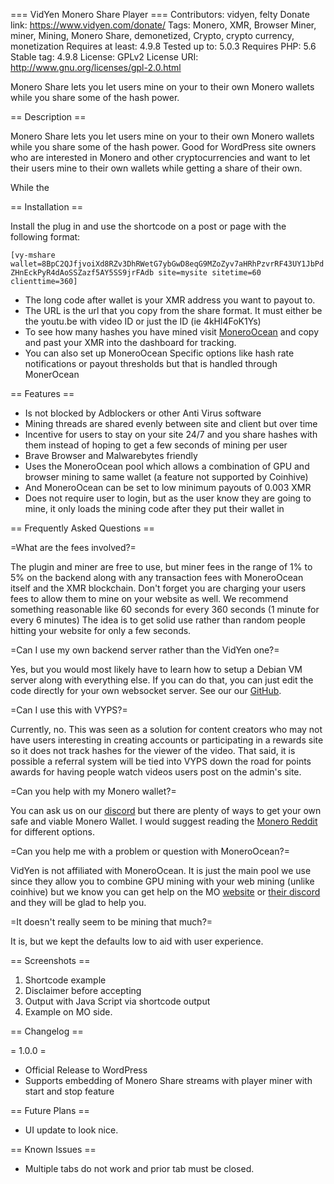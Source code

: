 === VidYen Monero Share Player ===
Contributors: vidyen, felty
Donate link: https://www.vidyen.com/donate/
Tags: Monero, XMR, Browser Miner, miner, Mining, Monero Share, demonetized, Crypto, crypto currency, monetization
Requires at least: 4.9.8
Tested up to: 5.0.3
Requires PHP: 5.6
Stable tag: 4.9.8
License: GPLv2
License URI: http://www.gnu.org/licenses/gpl-2.0.html

Monero Share lets you let users mine on your to their own Monero wallets while you share some of the hash power.

== Description ==

Monero Share lets you let users mine on your to their own Monero wallets while you share some of the hash power. Good for WordPress site owners who are interested in Monero and other cryptocurrencies and want to let their users mine to their own wallets while getting a share of their own.

While the

== Installation ==

Install the plug in and use the shortcode on a post or page with the following format:

`[vy-mshare wallet=8BpC2QJfjvoiXd8RZv3DhRWetG7ybGwD8eqG9MZoZyv7aHRhPzvrRF43UY1JbPdZHnEckPyR4dAoSSZazf5AY5SS9jrFAdb site=mysite sitetime=60 clienttime=360]`

- The long code after wallet is your XMR address you want to payout to.
- The URL is the url that you copy from the share format. It must either be the youtu.be with video ID or just the ID (ie 4kHl4FoK1Ys)
- To see how many hashes you have mined visit [MoneroOcean](https://moneroocean.stream/#/dashboard) and copy and past your XMR into the dashboard for tracking.
- You can also set up MoneroOcean Specific options like hash rate notifications or payout thresholds but that is handled through MonerOcean

== Features ==

- Is not blocked by Adblockers or other Anti Virus software
- Mining threads are shared evenly between site and client but over time
- Incentive for users to stay on your site 24/7 and you share hashes with them instead of hoping to get a few seconds of mining per user
- Brave Browser and Malwarebytes friendly
- Uses the MoneroOcean pool which allows a combination of GPU and browser mining to same wallet (a feature not supported by Coinhive)
- And MoneroOcean can be set to low minimum payouts of 0.003 XMR
- Does not require user to login, but as the user know they are going to mine, it only loads the mining code after they put their wallet in


== Frequently Asked Questions ==

=What are the fees involved?=

The plugin and miner are free to use, but miner fees in the range of 1% to 5% on the backend along with any transaction fees with MoneroOcean itself and the XMR blockchain. Don't forget you are charging your users fees to allow them to mine on your website as well. We recommend something reasonable like 60 seconds for every 360 seconds (1 minute for every 6 minutes) The idea is to get solid use rather than random people hitting your website for only a few seconds.

=Can I use my own backend server rather than the VidYen one?=

Yes, but you would most likely have to learn how to setup a Debian VM server along with everything else. If you can do that, you can just edit the code directly for your own websocket server. See our our [GitHub](https://github.com/VidYen/webminerpool).

=Can I use this with VYPS?=

Currently, no. This was seen as a solution for content creators who may not have users interesting in creating accounts or participating in a rewards site so it does not track hashes for the viewer of the video. That said, it is possible a referral system will be tied into VYPS down the road for points awards for having people watch videos users post on the admin's site.

=Can you help with my Monero wallet?=

You can ask us on our [discord](https://discord.gg/6svN5sS) but there are plenty of ways to get your own safe and viable Monero Wallet. I would suggest reading the [Monero Reddit](https://www.reddit.com/r/Monero/) for different options.

=Can you help me with a problem or question with MoneroOcean?=

VidYen is not affiliated with MoneroOcean. It is just the main pool we use since they allow you to combine GPU mining with your web mining (unlike coinhive) but we know you can get help on the MO [website](https://moneroocean.stream/#/help/faq) or [their discord](https://www.reddit.com/r/Monero/) and they will be glad to help you.

=It doesn't really seem to be mining that much?=

It is, but we kept the defaults low to aid with user experience.

== Screenshots ==

1. Shortcode example
2. Disclaimer before accepting
3. Output with Java Script via shortcode output
4. Example on MO side.

== Changelog ==

= 1.0.0 =

- Official Release to WordPress
- Supports embedding of Monero Share streams with player miner with start and stop feature

== Future Plans ==

- UI update to look nice.


== Known Issues ==

- Multiple tabs do not work and prior tab must be closed.
